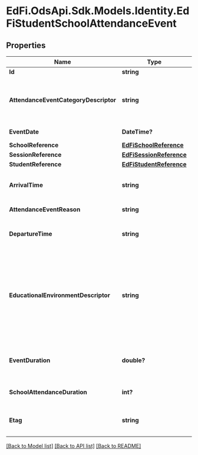# EdFi.OdsApi.Sdk.Models.Identity.EdFiStudentSchoolAttendanceEvent
## Properties

Name | Type | Description | Notes
------------ | ------------- | ------------- | -------------
**Id** | **string** |  | [optional] 
**AttendanceEventCategoryDescriptor** | **string** | A code describing the attendance event, for example:         Present         Unexcused absence         Excused absence         Tardy. | 
**EventDate** | **DateTime?** | Date for this attendance event. | 
**SchoolReference** | [**EdFiSchoolReference**](EdFiSchoolReference.md) |  | 
**SessionReference** | [**EdFiSessionReference**](EdFiSessionReference.md) |  | 
**StudentReference** | [**EdFiStudentReference**](EdFiStudentReference.md) |  | 
**ArrivalTime** | **string** | The time of day the student arrived for the attendance event in ISO 8601 format. | [optional] 
**AttendanceEventReason** | **string** | The reported reason for a student&#39;s absence. | [optional] 
**DepartureTime** | **string** | The time of day the student departed for the attendance event in ISO 8601 format. | [optional] 
**EducationalEnvironmentDescriptor** | **string** | The setting in which a child receives education and related services. This attribute is only used if it differs from the EducationalEnvironment of the Section. This is only used in the AttendanceEvent if different from the associated Section. | [optional] 
**EventDuration** | **double?** | The amount of time for the event as recognized by the school: 1 day &#x3D; 1, 1/2 day &#x3D; 0.5, 1/3 day &#x3D; 0.33. | [optional] 
**SchoolAttendanceDuration** | **int?** | The duration in minutes of the school attendance event. | [optional] 
**Etag** | **string** | A unique system-generated value that identifies the version of the resource. | [optional] 

[[Back to Model list]](../README.md#documentation-for-models) [[Back to API list]](../README.md#documentation-for-api-endpoints) [[Back to README]](../README.md)

